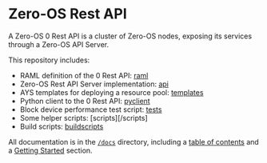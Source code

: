 # Zero-OS Rest API

A Zero-OS 0 Rest API is a cluster of Zero-OS nodes, exposing its services through a Zero-OS API Server.

This repository includes:
- RAML definition of the 0 Rest API: [raml](/raml)
- Zero-OS Rest API Server implementation: [api](/api)
- AYS templates for deploying a resource pool: [templates](/templates)
- Python client to the 0 Rest API: [pyclient](/pyclient)
- Block device performance test script: [tests](/tests)
- Some helper scripts: [scripts][/scripts]
- Build scripts: [buildscripts](/buildscripts)

All documentation is in the [`/docs`](./docs) directory, including a [table of contents](/docs/SUMMARY.md) and a [Getting Started](/docs/gettingstarted/gettingstarted.md) section.
